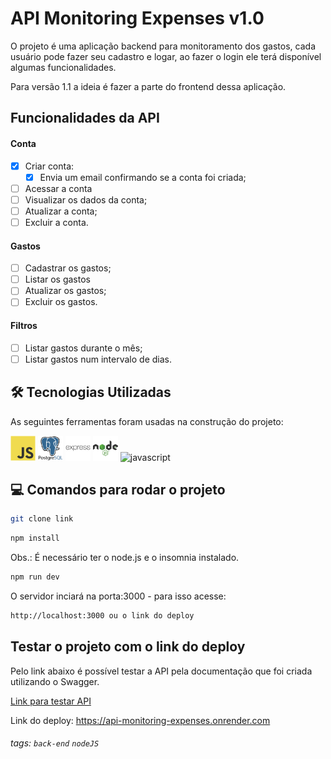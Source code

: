 # API Monitoring Expenses v1.0

O projeto é uma aplicação backend para monitoramento dos gastos, cada usuário pode fazer seu cadastro e logar, ao fazer o login ele terá disponível algumas funcionalidades.

Para versão 1.1 a ideia é fazer a parte do frontend dessa aplicação.

## Funcionalidades da API

#### Conta

- [x] Criar conta:
     - [x] Envia um email confirmando se a conta foi criada;
- [ ] Acessar a conta
- [ ] Visualizar os dados da conta;
- [ ] Atualizar a conta;
- [ ] Excluir a conta.

#### Gastos

- [ ] Cadastrar os gastos;
- [ ] Listar os gastos
- [ ] Atualizar os gastos;
- [ ] Excluir os gastos.

#### Filtros

- [ ] Listar gastos durante o mês;
- [ ] Listar gastos num intervalo de dias.

## 🛠 Tecnologias Utilizadas

As seguintes ferramentas foram usadas na construção do projeto:

<img src="https://raw.githubusercontent.com/devicons/devicon/master/icons/javascript/javascript-original.svg" alt="javascript" width="40" height="40"/> <img src="https://raw.githubusercontent.com/devicons/devicon/master/icons/postgresql/postgresql-original-wordmark.svg" alt="postgresql" width="40" height="40"/> <img src="https://raw.githubusercontent.com/devicons/devicon/master/icons/express/express-original-wordmark.svg" alt="express" width="40" height="40"/> <img src="https://raw.githubusercontent.com/devicons/devicon/master/icons/nodejs/nodejs-original-wordmark.svg" alt="nodejs" width="40" height="40"/>
<img src="https://github.com/alinesantana13/API_Banco_Digital/assets/97478571/5a1aaf9b-1f53-40b2-821f-bbce7cab7daf" alt="javascript" width="40" height="40"/>

## :computer: Comandos para rodar o projeto

```bash
git clone link
```

```bash
npm install
```

Obs.: É necessário ter o node.js e o insomnia instalado.

```bash
npm run dev
```

O servidor inciará na porta:3000 - para isso acesse:

```bash
http://localhost:3000 ou o link do deploy
```
## Testar o projeto com o link do deploy
Pelo link abaixo é possível testar a API pela documentação que foi criada utilizando o Swagger.

<a href="https://api-monitoring-expenses.onrender.com/api-docs">Link para testar API</a>

Link do deploy: https://api-monitoring-expenses.onrender.com

###### tags: `back-end` `nodeJS`
